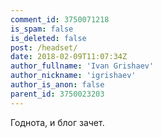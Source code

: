 ```yaml
---
comment_id: 3750071218
is_spam: false
is_deleted: false
post: /headset/
date: 2018-02-09T11:07:34Z
author_fullname: 'Ivan Grishaev'
author_nickname: 'igrishaev'
author_is_anon: false
parent_id: 3750023203
---
```


<p>Годнота, и блог зачет.</p>
